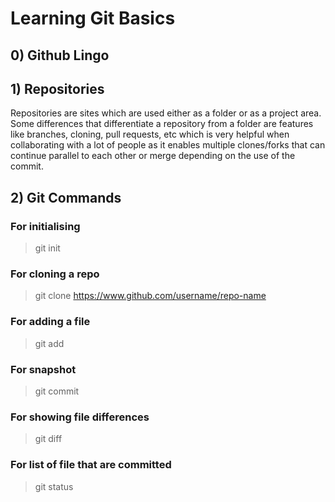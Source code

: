# Learning Git Basics
## 0) Github Lingo

## 1) Repositories

Repositories are sites which are used either as a folder or as a project area. Some differences that differentiate a repository from a folder are features like branches, cloning, pull requests, etc which is very helpful when collaborating with a lot of people as it enables multiple clones/forks that can continue parallel to each other or merge depending on the use of the commit.

## 2) Git Commands

### For initialising
> git init

### For cloning a repo
> git clone https://www.github.com/username/repo-name

### For adding a file
>git add

### For snapshot
>git commit

### For showing file differences
>git diff

### For list of file that are committed
>git status
